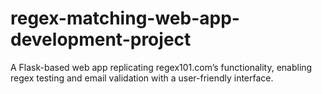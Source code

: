 # regex-matching-web-app-development-project
A Flask-based web app replicating regex101.com’s functionality, enabling regex testing and email validation with a user-friendly interface.
